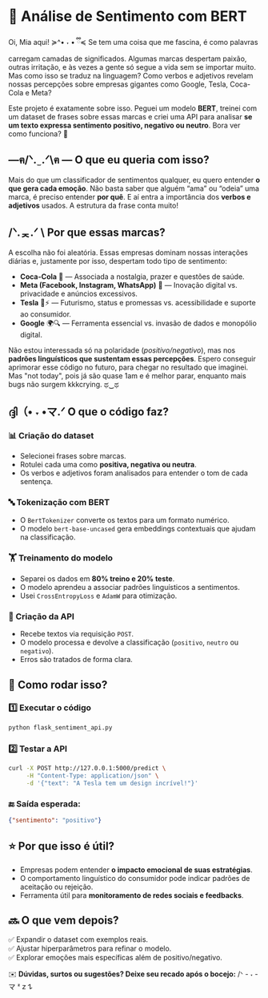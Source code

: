 # 🔎 Análise de Sentimento com BERT

Oi, Mia aqui! ≽^• ˕ • ྀི≼
Se tem uma coisa que me fascina, é como palavras carregam camadas de significados.
Algumas marcas despertam paixão, outras irritação, e às vezes a gente só segue a vida sem se importar muito. Mas como isso se traduz na linguagem? 
Como verbos e adjetivos revelam nossas percepções sobre empresas gigantes como Google, Tesla, Coca-Cola e Meta?

Este projeto é exatamente sobre isso. Peguei um modelo **BERT**, treinei com um dataset de frases sobre essas marcas e criei uma API para analisar **se um texto expressa sentimento positivo, negativo ou neutro**. Bora ver como funciona? 👀

## —ฅ/ᐠ. ̫ .ᐟ\ฅ — **O que eu queria com isso?** 

Mais do que um classificador de sentimentos qualquer, eu quero entender **o que gera cada emoção**. Não basta saber que alguém “ama” ou “odeia” uma marca, é preciso entender **por quê**. E aí entra a importância dos **verbos e adjetivos** usados. A estrutura da frase conta muito!

## /ᐠ.ᆽ.ᐟ \ **Por que essas marcas?**

A escolha não foi aleatória. Essas empresas dominam nossas interações diárias e, justamente por isso, despertam todo tipo de sentimento:

- **Coca-Cola** 🥤 — Associada a nostalgia, prazer e questões de saúde.
- **Meta (Facebook, Instagram, WhatsApp)** 📱 — Inovação digital vs. privacidade e anúncios excessivos.
- **Tesla** 🚗⚡ — Futurismo, status e promessas vs. acessibilidade e suporte ao consumidor.
- **Google** 🌍🔍 — Ferramenta essencial vs. invasão de dados e monopólio digital.

Não estou interessada só na polaridade (*positivo/negativo*), mas nos **padrões linguísticos que sustentam essas percepções**.
Espero conseguir aprimorar esse código no futuro, para chegar no resultado que imaginei. Mas "not today", pois já são quase 1am e é melhor parar, enquanto mais bugs não surgem kkkcrying. ಥ‿ಥ

## ദ്ദി（• ˕ •マ.ᐟ **O que o código faz?**

### 📊 Criação do dataset
- Selecionei frases sobre marcas.
- Rotulei cada uma como **positiva, negativa ou neutra**.
- Os verbos e adjetivos foram analisados para entender o tom de cada sentença.

### 🔤 Tokenização com BERT
- O `BertTokenizer` converte os textos para um formato numérico.
- O modelo `bert-base-uncased` gera embeddings contextuais que ajudam na classificação.

### 🏋️ Treinamento do modelo
- Separei os dados em **80% treino e 20% teste**.
- O modelo aprendeu a associar padrões linguísticos a sentimentos.
- Usei `CrossEntropyLoss` e `AdamW` para otimização.

### 🤌 Criação da API
- Recebe textos via requisição `POST`.
- O modelo processa e devolve a classificação (`positivo`, `neutro` ou `negativo`).
- Erros são tratados de forma clara.

## 💫 **Como rodar isso?**

### 1️⃣ Executar o código
```bash
python flask_sentiment_api.py
```

### 2️⃣ Testar a API
```bash
curl -X POST http://127.0.0.1:5000/predict \
     -H "Content-Type: application/json" \
     -d '{"text": "A Tesla tem um design incrível!"}'
```

### 🔚 Saída esperada:
```json
{"sentimento": "positivo"}
```

## ⭐ **Por que isso é útil?**
- Empresas podem entender **o impacto emocional de suas estratégias**.
- O comportamento linguístico do consumidor pode indicar padrões de aceitação ou rejeição.
- Ferramenta útil para **monitoramento de redes sociais e feedbacks**.

## 🔜 **O que vem depois?**
✅ Expandir o dataset com exemplos reais.  
✅ Ajustar hiperparâmetros para refinar o modelo.  
✅ Explorar emoções mais específicas além de positivo/negativo.  

✉️ **Dúvidas, surtos ou sugestões? Deixe seu recado após o bocejo:** /ᐠ - ˕ -マ ᶻ 𝗓 𐰁

